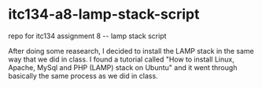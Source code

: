 # itc134-a8-lamp-stack-script
repo for itc134 assignment 8 -- lamp stack script

After doing some reasearch, I decided to install the LAMP stack in the same way that we did in class.
I found a tutorial called "How to install Linux, Apache, MySql and PHP (LAMP) stack on Ubuntu" and it 
went through basically the same process as we did in class. 
